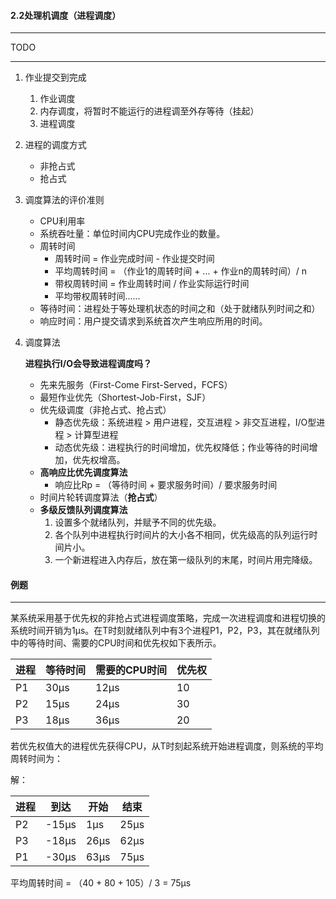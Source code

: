 #### 2.2处理机调度（进程调度）

---

TODO

---

1. 作业提交到完成

   1. 作业调度
   2. 内存调度，将暂时不能运行的进程调至外存等待（挂起）
   3. 进程调度

2. 进程的调度方式

   * 非抢占式
   * 抢占式

3. 调度算法的评价准则

   * CPU利用率
   * 系统吞吐量：单位时间内CPU完成作业的数量。
   * 周转时间
     * 周转时间 = 作业完成时间 - 作业提交时间
     * 平均周转时间 = （作业1的周转时间 + ... + 作业n的周转时间）/  n
     * 带权周转时间 = 作业周转时间 / 作业实际运行时间
     * 平均带权周转时间......
   * 等待时间：进程处于等处理机状态的时间之和（处于就绪队列时间之和）
   * 响应时间：用户提交请求到系统首次产生响应所用的时间。

4. 调度算法

   **进程执行I/O会导致进程调度吗？**

   * 先来先服务（First-Come First-Served，FCFS）
   * 最短作业优先（Shortest-Job-First，SJF）
   * 优先级调度（非抢占式、抢占式）
     * 静态优先级：系统进程 > 用户进程，交互进程 > 非交互进程，I/O型进程 > 计算型进程
     * 动态优先级：进程执行的时间增加，优先权降低；作业等待的时间增加，优先权增高。
   * **高响应比优先调度算法**
     * 响应比Rp = （等待时间 + 要求服务时间）/  要求服务时间
   * 时间片轮转调度算法（**抢占式**）
   * **多级反馈队列调度算法**
     1. 设置多个就绪队列，并赋予不同的优先级。
     2. 各个队列中进程执行时间片的大小各不相同，优先级高的队列运行时间片小。
     3. 一个新进程进入内存后，放在第一级队列的末尾，时间片用完降级。



#### 例题

---

某系统采用基于优先权的非抢占式进程调度策略，完成一次进程调度和进程切换的系统时间开销为1μs。在T时刻就绪队列中有3个进程P1，P2，P3，其在就绪队列中的等待时间、需要的CPU时间和优先权如下表所示。  

| 进程 | 等待时间 | 需要的CPU时间 | 优先权 |
| ---- | -------- | ------------- | ------ |
| P1   | 30μs     | 12μs          | 10     |
| P2   | 15μs     | 24μs          | 30     |
| P3   | 18μs     | 36μs          | 20     |

若优先权值大的进程优先获得CPU，从T时刻起系统开始进程调度，则系统的平均周转时间为：  

 

解：

| 进程 | 到达  | 开始 | 结束 |
| ---- | ----- | ---- | ---- |
| P2   | -15μs | 1μs  | 25μs |
| P3   | -18μs | 26μs | 62μs |
| P1   | -30μs | 63μs | 75μs |

平均周转时间 = （40 + 80 + 105）/  3 = 75μs



